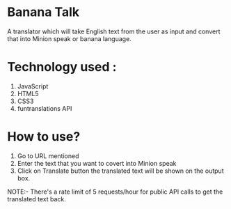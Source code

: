 # Banana Talk

A translator which will take English text from the user as input and convert that into Minion speak or banana language.

# Technology used :
1. JavaScript
1. HTML5
1. CSS3
1. funtranslations API

# How to use?
1. Go to URL mentioned
1. Enter the text that you want to covert into Minion speak
1. Click on Translate button the translated text will be shown on the output box.

NOTE:- There's a rate limit of 5 requests/hour for public API calls to get the translated text back.
